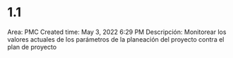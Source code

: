 # 1.1

Area: PMC
Created time: May 3, 2022 6:29 PM
Descripción: Monitorear los valores actuales de los parámetros de la planeación del proyecto contra el plan de proyecto